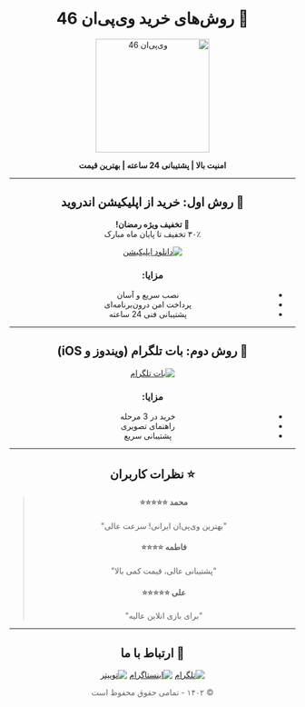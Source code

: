 <div dir="rtl" align="center">

# 🛒 روش‌های خرید وی‌پی‌ان 46

<img src="https://hair-engine.com/2/logo(BlackYellow).jpg" alt="وی‌پی‌ان 46" width="200">

**امنیت بالا | پشتیبانی 24 ساعته | بهترین قیمت**

---

## 📱 روش اول: خرید از اپلیکیشن اندروید

🎉 **تخفیف ویژه رمضان!**  
۳۰٪ تخفیف تا پایان ماه مبارک

[![دانلود اپلیکیشن](https://img.shields.io/badge/-دانلود%20اپلیکیشن%20اندروید-%234CAF50?style=for-the-badge&logo=android&logoColor=white&labelColor=4CAF50)](http://ewy.zuh.temporary.site/website_1a057572)

### مزایا:
- نصب سریع و آسان  
- پرداخت امن درون‌برنامه‌ای  
- پشتیبانی فنی 24 ساعته

---

## 🤖 روش دوم: بات تلگرام (ویندوز و iOS)

[![بات تلگرام](https://img.shields.io/badge/-ورود%20به%20بات%20تلگرام-%232196F3?style=for-the-badge&logo=telegram&logoColor=white)](https://t.me/VPN46BOT)

### مزایا:
- خرید در 3 مرحله  
- راهنمای تصویری  
- پشتیبانی سریع

---

## ⭐ نظرات کاربران

> #### محمد ⭐⭐⭐⭐⭐  
> "بهترین وی‌پی‌ان ایرانی! سرعت عالی"
> 
> #### فاطمه ⭐⭐⭐⭐  
> "پشتیبانی عالی، قیمت کمی بالا"
> 
> #### علی ⭐⭐⭐⭐⭐  
> "برای بازی انلاین عالیه"

---

## 📲 ارتباط با ما

[![تلگرام](https://img.shields.io/badge/-کانال_تلگرام-%232CA5E0?style=flat-square&logo=telegram)](https://t.me/VPN46BOT)
[![اینستاگرام](https://img.shields.io/badge/-اینستاگرام-%23E4405F?style=flat-square&logo=instagram)](https://instagram.com/vpn46)
[![توییتر](https://img.shields.io/badge/-توییتر-%231DA1F2?style=flat-square&logo=twitter)](https://twitter.com/vpn46)

<p style="color: #666">© ۱۴۰۲ - تمامی حقوق محفوظ است</p>

</div>
